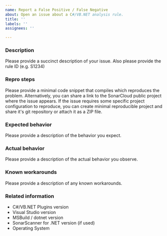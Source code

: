 ```yaml
---
name: Report a False Positive / False Negative
about: Open an issue about a C#/VB.NET analysis rule.
title: ''
labels: ''
assignees: ''

---
```


### Description

Please provide a succinct description of your issue. Also please provide the rule ID (e.g. S1234)

### Repro steps

Please provide a minimal code snippet that compiles which reproduces the problem. Alternatively, you can share a link to the SonarCloud public project where the issue appears. If the issue requires some specific project configuration to reproduce, you can create minimal reproducible project and share it's git repository or attach it as a ZIP file.

### Expected behavior

Please provide a description of the behavior you expect.

### Actual behavior

Please provide a description of the actual behavior you observe.

### Known workarounds

Please provide a description of any known workarounds.

### Related information

* C#/VB.NET Plugins version
* Visual Studio version
* MSBuild / dotnet version
* SonarScanner for .NET version (if used)
* Operating System
